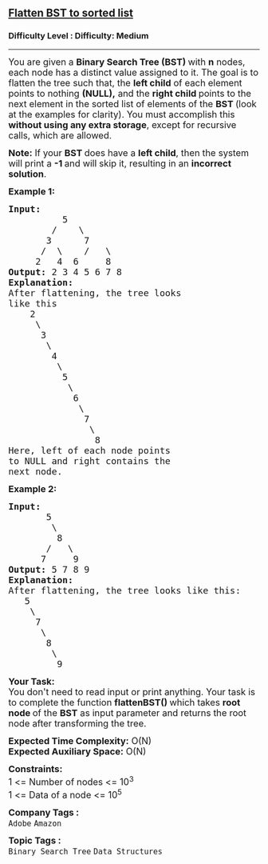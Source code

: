<h2><a href="https://www.geeksforgeeks.org/problems/flatten-bst-to-sorted-list--111950/1?page=3&category=Binary%20Search%20Tree&sortBy=submissions">Flatten BST to sorted list</a></h2><h3>Difficulty Level : Difficulty: Medium</h3><hr><div class="problems_problem_content__Xm_eO"><p><span style="font-size: 18px;">You are given a <strong>Binary Search Tree (BST) </strong>with <strong>n</strong> nodes, each node has a distinct value assigned to it. The goal is to flatten the tree such that, the <strong>left child</strong> of each element points to nothing <strong>(NULL),</strong> and the <strong>right child </strong>points to the next element in the sorted list of elements of the <strong>BST </strong>(look at the examples for clarity). You must accomplish this <strong>without using any extra storage</strong>, except for recursive calls, which are allowed.</span></p>
<p><span style="font-size: 18px;"><strong>Note:</strong> If your <strong>BST </strong>does have a <strong>left child</strong>, then the system will print a <strong>-1 </strong>and will skip it, resulting in an <strong>incorrect solution</strong>.</span></p>
<p><strong><span style="font-size: 18px;">Example 1:</span></strong></p>
<pre><strong><span style="font-size: 18px;">Input:</span></strong>
<span style="font-size: 18px;">          5
        /    \
       3      7
      /  \    /   \
     2   4  6     8</span>
<strong><span style="font-size: 18px;">Output: </span></strong><span style="font-size: 18px;">2 3 4 5 6 7 8</span>
<strong><span style="font-size: 18px;">Explanation: </span></strong>
<span style="font-size: 18px;">After flattening, the tree looks
like this
    2
     \
      3
       \
        4
         \
          5
           \
            6
             \
              7
               \
                8
Here, left of each node points
to NULL and right contains the
next node.</span></pre>
<p><strong><span style="font-size: 18px;">Example 2:</span></strong></p>
<pre><strong><span style="font-size: 18px;">Input:</span></strong>
<span style="font-size: 18px;">       5
        \
         8
       /   \
      7     9  </span>
<span style="font-size: 18px;"><strong>Output:</strong> 5 7 8 9</span>
<span style="font-size: 18px;"><strong>Explanation:</strong>
After flattening, the tree looks like this:</span>
<span style="font-size: 18px;">   5
    \
     7
      \
       8
        \
         9</span></pre>
<p><span style="font-size: 18px;"><strong>Your Task:</strong><br>You don't need to read input or print anything. Your task is to complete the function&nbsp;<strong>flattenBST()&nbsp;</strong>which takes <strong>root node </strong>of the <strong>BST</strong> as input parameter and returns the root node after transforming the tree.</span></p>
<p><span style="font-size: 18px;"><strong>Expected Time Complexity:</strong>&nbsp;O(N)<br><strong>Expected Auxiliary Space:</strong>&nbsp;O(N)</span></p>
<p><span style="font-size: 18px;"><strong>Constraints:</strong><br>1 &lt;= Number of nodes &lt;= 10<sup>3</sup><br>1 &lt;= Data of a node &lt;= 10<sup>5</sup></span></p></div><p><span style=font-size:18px><strong>Company Tags : </strong><br><code>Adobe</code>&nbsp;<code>Amazon</code>&nbsp;<br><p><span style=font-size:18px><strong>Topic Tags : </strong><br><code>Binary Search Tree</code>&nbsp;<code>Data Structures</code>&nbsp;